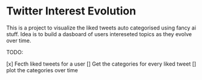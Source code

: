 # Twitter Interest Evolution

This is a project to visualize the liked tweets auto categorised using fancy ai stuff. Idea is to build a dasboard of users intereseted topics as they evolve over time.

TODO:

[x] Fecth liked tweets for a user
[] Get the categories for every liked tweet
[] plot the categories over time
